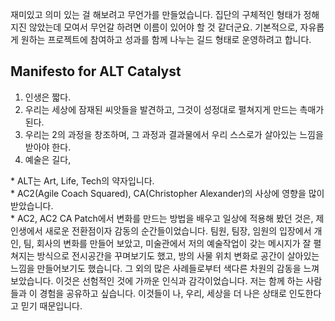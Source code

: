 재미있고 의미 있는 걸 해보려고 무언가를 만들었습니다.
집단의 구체적인 형태가 정해지진 않았는데 모여서 무언갈 하려면 이름이 있어야 할 것 같더군요. 
기본적으로, 자유롭게 원하는 프로젝트에 참여하고 성과를 함께 나누는 길드 형태로 운영하려고 합니다. 

## Manifesto for ALT Catalyst  
1. 인생은 짧다.
2. 우리는 세상에 잠재된 씨앗들을 발견하고, 그것이 성정대로 펼쳐지게 만드는 촉매가 된다.
3. 우리는 2의 과정을 창조하며, 그 과정과 결과물에서 우리 스스로가 살아있는 느낌을 받아야 한다.
4. 예술은 길다,

\* ALT는 Art, Life, Tech의 약자입니다.  
\* AC2(Agile Coach Squared), CA(Christopher Alexander)의 사상에 영향을 많이 받았습니다.  
\* AC2, AC2 CA Patch에서 변화를 만드는 방법을 배우고 일상에 적용해 봤던 것은, 제 인생에서 새로운 전환점이자 감동의 순간들이었습니다. 팀원, 팀장, 임원의 입장에서 개인, 팀, 회사의 변화를 만들어 보았고, 미술관에서 저의 예술작업이 갖는 메시지가 잘 펼쳐지는 방식으로 전시공간을 꾸며보기도 했고, 방의 사물 위치 변화로 공간이 살아있는 느낌을 만들어보기도 했습니다. 그 외의 많은 사례들로부터 색다른 차원의 감동을 느껴보았습니다. 이것은 선험적인 것에 가까운 인식과 감각이었습니다. 저는 함께 하는 사람들과 이 경험을 공유하고 싶습니다. 이것들이 나, 우리, 세상을 더 나은 상태로 인도한다고 믿기 때문입니다. 
